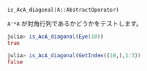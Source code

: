 `is_AcA_diagonal(A::AbstractOperator)`

`A'*A` が対角行列であるかどうかをテストします。

```julia
julia> is_AcA_diagonal(Eye(10))
true

julia> is_AcA_diagonal(GetIndex((10,),1:3))
false

```
